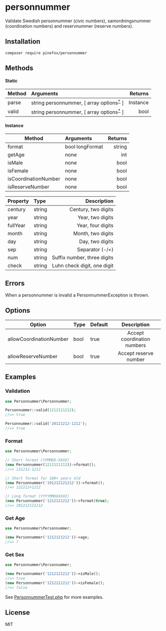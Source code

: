 # personnummer

Validate Swedish personnummer (civic numbers), samordningsnummer (coordination numbers) and reservnummer (reserve numbers).

## Installation

```
composer require pinefox/personnummer
```

## Methods
#### Static
| Method | Arguments                                                      | Returns  |
| -------|:---------------------------------------------------------------|---------:|
| parse  | string personnummer, [ array options<sup>[*](#options)</sup> ] | Instance |
| valid  | string personnummer, [ array options<sup>[*](#options)</sup> ] | bool     |

#### Instance
| Method               | Arguments       | Returns |
| ---------------------|:----------------|--------:|
| format               | bool longFormat | string  |
| getAge               | none            | int     |
| isMale               | none            | bool    |
| isFemale             | none            | bool    |
| isCoordinationNumber | none            | bool    |
| isReserveNumber      | none            | bool    |

| Property | Type   | Description                 |
| ---------|:-------|----------------------------:|
| century  | string | Century, two digits         |
| year     | string | Year, two digits            |
| fullYear | string | Year, four digits           |
| month    | string | Month, two digits           |
| day      | string | Day, two digits             |
| sep      | string | Separator (-/+)             |
| num      | string | Suffix number, three digits |
| check    | string | Luhn check digit, one digit |

## Errors
When a personnummer is invalid a PersonnummerException is thrown.

## Options
| Option                  | Type | Default | Description                 |
| ------------------------|:-----|:--------|:---------------------------:|
| allowCoordinationNumber | bool | true    | Accept coordination numbers |
| allowReserveNumber      | bool | true    | Accept reserve number       |

## Examples

### Validation

```php
use Personnummer\Personnummer;

Personnummer::valid(1212121212);
//=> true

Personnummer::valid('20121212-1212');
//=> true
```

### Format
```php
use Personnummer\Personnummer;

// Short format (YYMMDD-XXXX)
(new Personnummer(1212121212))->format();
//=> 121212-1212

// Short format for 100+ years old
(new Personnummer('191212121212'))->format();
//=> 121212+1212

// Long format (YYYYMMDDXXXX)
(new Personnummer('1212121212'))->format(true);
//=> 201212121212
```

### Get Age
```php
use Personnummer\Personnummer;

(new Personnummer('1212121212'))->age;
//=> 7
```

### Get Sex
```php
use Personnummer\Personnummer;

(new Personnummer('1212121212'))->isMale();
//=> true
(new Personnummer('1212121212'))->isFemale();
//=> false
```

See [PersonnummerTest.php](tests/PersonnummerTest.php) for more examples.

## License

MIT
